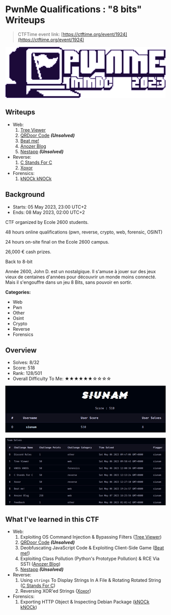 # PwnMe Qualifications : "8 bits" Writeups

> CTFTime event link: [https://ctftime.org/event/1924](https://ctftime.org/event/1924)

![](https://raw.githubusercontent.com/siunam321/CTF-Writeups/main/PwnMe-2023-8-bits/images/banner.svg)

## Writeups

- Web:
    1. [Tree Viewer](https://siunam321.github.io/ctf/PwnMe-2023-8-bits/Web/Tree-Viewer/)
    2. [QRDoor Code](https://siunam321.github.io/ctf/PwnMe-2023-8-bits/Web/QRDoor-Code/) ***(Unsolved)***
    3. [Beat me!](https://siunam321.github.io/ctf/PwnMe-2023-8-bits/Web/Beat-me/)
    4. [Anozer Blog](https://siunam321.github.io/ctf/PwnMe-2023-8-bits/Web/Anozer-Blog/)
    5. [Nestapp](https://siunam321.github.io/ctf/PwnMe-2023-8-bits/Web/Nestapp/) ***(Unsolved)***
- Reverse:
    1. [C Stands For C](https://siunam321.github.io/ctf/PwnMe-2023-8-bits/Reverse/C-Stands-For-C/)
    2. [Xoxor](https://siunam321.github.io/ctf/PwnMe-2023-8-bits/Reverse/Xoxor/)
- Forensics:
    1. [kNOCk kNOCk](https://siunam321.github.io/ctf/PwnMe-2023-8-bits/Forensics/kNOCk-kNOCk/)

## Background

- Starts: 05 May 2023, 23:00 UTC+2
- Ends: 08 May 2023, 02:00 UTC+2

CTF organized by Ecole 2600 students.

48 hours online qualifications (pwn, reverse, crypto, web, forensic, OSINT)

24 hours on-site final on the Ecole 2600 campus.

26,000 € cash prizes.

Back to 8-bit

Année 2600, John D. est un nostalgique. Il s'amuse à jouer sur des jeux vieux de centaines d'années pour découvrir un monde moins connecté. Mais il s'engouffre dans un jeu 8 Bits, sans pouvoir en sortir. 

**Categories:**

- Web
- Pwn
- Other
- Osint
- Crypto
- Reverse
- Forensics

## Overview

- Solves: 8/32
- Score: 518
- Rank: 128/501
- Overall Difficulty To Me: ★★★★★★☆☆☆☆

![](https://raw.githubusercontent.com/siunam321/CTF-Writeups/main/PwnMe-2023-8-bits/images/score.png)

![](https://raw.githubusercontent.com/siunam321/CTF-Writeups/main/PwnMe-2023-8-bits/images/solves.png)

## What I've learned in this CTF

- Web:
    1. Exploiting OS Command Injection & Bypassing Filters ([Tree Viewer](https://siunam321.github.io/ctf/PwnMe-2023-8-bits/Web/Tree-Viewer/))
    2. [QRDoor Code](https://siunam321.github.io/ctf/PwnMe-2023-8-bits/Web/QRDoor-Code/) ***(Unsolved)***
    3. Deobfuscating JavaScript Code & Exploiting Client-Side Game ([Beat me!](https://siunam321.github.io/ctf/PwnMe-2023-8-bits/Web/Beat-me/))
    4. Exploiting Class Pollution (Python's Prototype Pollution) & RCE Via SSTI ([Anozer Blog](https://siunam321.github.io/ctf/PwnMe-2023-8-bits/Web/Anozer-Blog/))
    5. [Nestapp](https://siunam321.github.io/ctf/PwnMe-2023-8-bits/Web/Nestapp/) ***(Unsolved)***
- Reverse:
    1. Using `strings` To Display Strings In A File & Rotating Rotated String ([C Stands For C](https://siunam321.github.io/ctf/PwnMe-2023-8-bits/Reverse/C-Stands-For-C/))
    2. Reversing XOR'ed Strings ([Xoxor](https://siunam321.github.io/ctf/PwnMe-2023-8-bits/Reverse/Xoxor/))
- Forensics:
    1. Exporting HTTP Object & Inspecting Debian Package ([kNOCk kNOCk](https://siunam321.github.io/ctf/PwnMe-2023-8-bits/Forensics/kNOCk-kNOCk/))